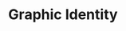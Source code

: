 ---
layout: page_graphic-identity
title: Graphic Identity
permalink: /graphic-identity/
weight: 8
type: navigation
---